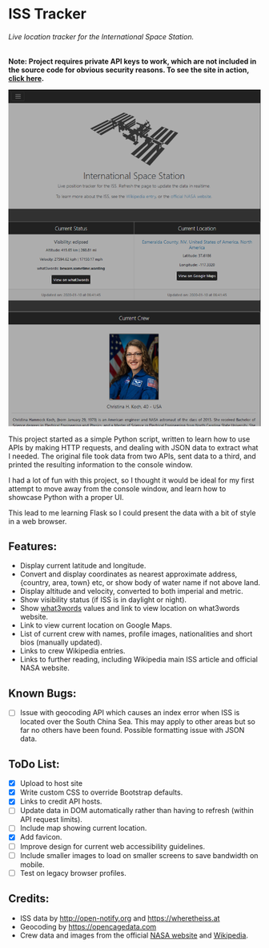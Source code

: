 # ISS Tracker
###### Live location tracker for the International Space Station.
**Note: Project requires private API keys to work, which are not included in the source code for obvious security reasons. To see the site in action, [click here](https://dcxpython.pythonanywhere.com/).**

![Image of site in action](screenprint.png)

This project started as a simple Python script, written to learn how to use APIs by making HTTP requests, and dealing with JSON data to extract what I needed. The original file took data from two APIs, sent data to a third, and printed the resulting information to the console window.

I had a lot of fun with this project, so I thought it would be ideal for my first attempt to move away from the console window, and learn how to showcase Python with a proper UI.

This lead to me learning Flask so I could present the data with a bit of style in a web browser.

## Features:
- Display current latitude and longitude.
- Convert and display coordinates as nearest approximate address, {country, area, town} etc, or show body of water name if not above land.
- Display altitude and velocity, converted to both imperial and metric.
- Show visibility status (if ISS is in daylight or night).
- Show [what3words](https://what3words.com/) values and link to view location on what3words website.
- Link to view current location on Google Maps.
- List of current crew with names, profile images, nationalities and short bios (manually updated).
- Links to crew Wikipedia entries.
- Links to further reading, including Wikipedia main ISS article and official NASA website.

## Known Bugs:
- [ ] Issue with geocoding API which causes an index error when ISS is located over the South China Sea. This may apply to other areas but so far no others have been found. Possible formatting issue with JSON data.

## ToDo List:
- [x] Upload to host site
- [x] Write custom CSS to override Bootstrap defaults.
- [x] Links to credit API hosts.
- [ ] Update data in DOM automatically rather than having to refresh (within API request limits).
- [ ] Include map showing current location.
- [x] Add favicon.
- [ ] Improve design for current web accessibility guidelines.
- [ ] Include smaller images to load on smaller screens to save bandwidth on mobile.
- [ ] Test on legacy browser profiles.

## Credits:
- ISS data by http://open-notify.org and https://wheretheiss.at
- Geocoding by https://opencagedata.com
- Crew data and images from the official [NASA website](https://www.nasa.gov/mission_pages/station/expeditions/expedition61/index.html) and [Wikipedia](https://wikipedia.org).
